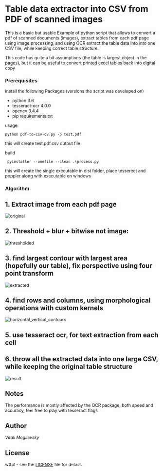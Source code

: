 # Table data extractor into CSV from PDF of scanned images
This is a basic but usable Example of python script that allows to convert a pdf of scanned documents (images), 
extract tables from each pdf page using image processing,
and using OCR extract the table data into into one CSV file, while keeping correct table structure.

This code has quite a bit assumptions (the table is largest object in the pages),
but it can be useful to convert printed excel tables back into digital copy


### Prerequisites

install the following Packages (versions the script was developed on)

* python 3.6 
* tesseract-ocr 4.0.0
* opencv 3.4.4
* pip requirements.txt

usage:
```
python pdf-to-csv-cv.py -p test.pdf
```
this will create test.pdf.csv output file

build
```
 pyinstaller --onefile --clean .\process.py
```

this will create the single executable in dist folder, place tesserect and poppler along with executable on windows

### Algorithm


## 1. Extract image from each pdf page
   ![original](images/original.jpg)

## 2. Threshold + blur + bitwise not image:
   ![thresholded](images/thresholded.jpg)

## 3. find largest contour with largest area (hopefully our table), fix perspective using four point transform
   ![extracted](images/extracted.jpg)

## 4. find rows and columns, using morphological operations with custom kernels
   ![horizontal_vertical_contours](images/horizontal_vertical_contours.jpg)

## 5. use tesseract ocr, for text extraction from each cell

## 6. throw all the extracted data into one large CSV, while keeping the original table structure
   ![result](images/result.jpg)
   
## Notes
   The performance is mostly affected by the OCR package, both speed and accuracy, feel free to play with tesseract flags  

## Author
  *Vitali Mogilevsky*
  
## License
   wtfpl - see the [LICENSE](LICENSE) file for details

    
